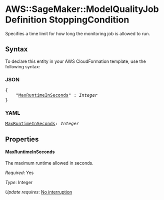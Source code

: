 # AWS::SageMaker::ModelQualityJobDefinition StoppingCondition

Specifies a time limit for how long the monitoring job is allowed to run.

## Syntax

To declare this entity in your AWS CloudFormation template, use the following syntax:

### JSON

<pre>
{
    "<a href="#maxruntimeinseconds" title="MaxRuntimeInSeconds">MaxRuntimeInSeconds</a>" : <i>Integer</i>
}
</pre>

### YAML

<pre>
<a href="#maxruntimeinseconds" title="MaxRuntimeInSeconds">MaxRuntimeInSeconds</a>: <i>Integer</i>
</pre>

## Properties

#### MaxRuntimeInSeconds

The maximum runtime allowed in seconds.

_Required_: Yes

_Type_: Integer

_Update requires_: [No interruption](https://docs.aws.amazon.com/AWSCloudFormation/latest/UserGuide/using-cfn-updating-stacks-update-behaviors.html#update-no-interrupt)

